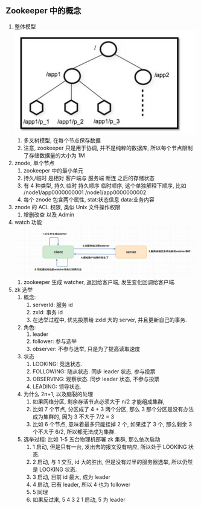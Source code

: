 ## Zookeeper 中的概念
1. 整体模型 ![img.png](images/zk/img.png)
   1. 多叉树模型, 在每个节点保存数据
   2. 注意, zookeeper 只是用于协调, 并不是纯粹的数据库, 所以每个节点限制了存储数据量的大小为 1M
2. znode, 单个节点
   1. zookeeper 中的最小单元
   2. 持久/临时 是相对 客户端与 服务端 断连 之后的存储状态
   3. 有 4 种类型, 持久 临时 持久顺序 临时顺序, 这个单独解释下顺序, 比如 /node1/app0000000001 /node1/app0000000002
   4. 每个 znode 包含两个属性, stat:状态信息 data:业务内容
3. znode 的 ACL 权限, 类似 Unix 文件操作权限
   1. 增删改查 以及 Admin
4. watch 功能![img_1.png](images/zk/img_1.png)
   1. zookeeper 生成 watcher, 返回给客户端, 发生变化回调给客户端.
5. zk 选举
   1. 概念:
      1. serverId: 服务 id
      2. zxId: 事务 id
      3. 在选举过程中, 优先投票给 zxId 大的 server, 并且更新自己的事务.
   2. 角色:
      1. leader
      2. follower: 参与选举
      3. observer: 不参与选举, 只是为了提高读取速度
   3. 状态
      1. LOOKING: 竞选状态.
      2. FOLLOWING: 随从状态. 同步 leader 状态, 参与投票
      3. OBSERVING: 观察状态. 同步 leader 状态, 不参与投票
      4. LEADING: 领导状态.
   4. 为什么 2n+1, 以及脑裂的处理
      1. 如果网络分区, 剩余存活节点必须大于 n/2 才能组成集群, 
      2. 比如 7 个节点, 分区成了 4 + 3 两个分区, 那么 3 那个分区是没有办法成为集群的, 因为 3 不大于 7/2 = 3
      3. 比如 6 个节点, 意味着最多只能挂掉 2 个, 如果挂了 3 个, 那么剩余 3 个不大于 6/2, 所以都无法成为集群.
   5. 选举过程: 比如 1-5 五台物理机部署 zk 集群, 那么依次启动
      1. 1 启动, 但是只有一台, 发出去的报文没有响应, 所以处于 LOOKING 状态.
      2. 2 启动, 与 1 交互, id 大的胜出, 但是没有过半的服务器选举, 所以仍然是 LOOKING 状态.
      3. 3 启动, 目前 id 最大, 成为 leader
      4. 4 启动, 已有 leader, 所以 4 也为 follower
      5. 5 同理
      6. 如果反过来, 5 4 3 2 1 启动, 5 为 leader